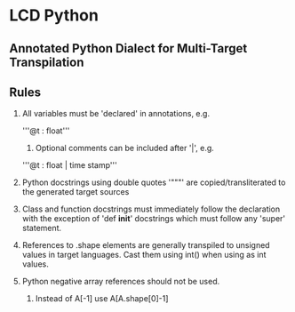 # LCD Python #
## Annotated Python Dialect for Multi-Target Transpilation ##

## Rules ##
1. All variables must be 'declared' in annotations, e.g. 
	
    '''@t : float'''
	1. Optional comments can be included after '|', e.g. 
	
	'''@t : float | time stamp'''
2. Python docstrings using double quotes '"""' are copied/transliterated to the generated target sources
3. Class and function docstrings must immediately follow the declaration with the exception of 'def __init__' docstrings which must follow any 'super' statement.
4. References to .shape elements are generally transpiled to unsigned values in target languages.  Cast them using int() when using as int values.
5. Python negative array references should not be used.
	1. Instead of A[-1] use A[A.shape[0]-1] 